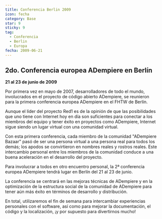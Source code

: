 ```yaml
---
title: Conferencia Berlin 2009
icon: fecha
category: Base
star: 9
sticky: 9
tag:
  - Conferencia
  - Berlin
  - Europa
fecha: 2009-06-21
---
```


## 2do. Conferencia europea ADempiere en Berlín

**21 al 23 de junio de 2009**

Por primera vez en mayo de 2007, desarrolladores de todo el mundo, involucrados en el proyecto de código abierto ADempiere, se reunieron para la primera conferencia europea ADempiere en el FHTW de Berlín.

Aunque el líder del proyecto Red1 es de la opinión de que las posibilidades que uno tiene con Internet hoy en día son suficientes para conectar a los miembros del equipo y tener éxito en proyectos como ADempiere, Internet sigue siendo un lugar virtual con una comunidad virtual.

Con esta primera conferencia, cada miembro de la comunidad "ADempiere Bazaar" pasó de ser una persona virtual a una persona real para todos los demás; los apodos se convirtieron en nombres reales y rostros reales. Este intercambio personal entre los miembros de la comunidad conduce a una buena aceleración en el desarrollo del proyecto.

Para involucrar a todos en otro encuentro personal, la 2ª conferencia europea ADempiere tendrá lugar en Berlín del 21 al 23 de junio.

La conferencia se centrará en las mejoras técnicas de ADempiere y en la optimización de la estructura social de la comunidad de ADempiere para tener aún más éxito en términos de desarrollo y distribución.

En total, utilizaremos el fin de semana para intercambiar experiencias personales con el software, así como para mejorar la documentación, el código y la localización, ¡y por supuesto para divertirnos mucho!
